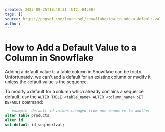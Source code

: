 ```yaml
---
created: 2023-09-25T18:48:31 (UTC -04:00)
tags: []
source: https://popsql.com/learn-sql/snowflake/how-to-add-a-default-value-to-a-column-in-snowflake
author: 
---
```


# How to Add a Default Value to a Column in Snowflake 

Adding a default value to a table column in Snowflake can be tricky. Unfortunately, we can't add a default for an existing column or modify it unless the default value is the sequence.

To modify a default for a column which already contains a sequence default, use the `ALTER TABLE <table_name> ALTER <column_name> SET DEFAULT` command:

```sql
-- example: default id values changed from one sequence to another
alter table products
alter id
set default id_seq.nextval;
```
